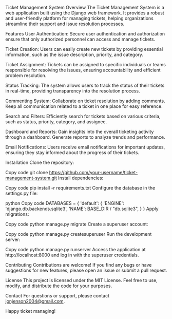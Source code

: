 Ticket Management System
Overview
The Ticket Management System is a web application built using the Django web framework. It provides a robust and user-friendly platform for managing tickets, helping organizations streamline their support and issue resolution processes.

Features
User Authentication: Secure user authentication and authorization ensure that only authorized personnel can access and manage tickets.

Ticket Creation: Users can easily create new tickets by providing essential information, such as the issue description, priority, and category.

Ticket Assignment: Tickets can be assigned to specific individuals or teams responsible for resolving the issues, ensuring accountability and efficient problem resolution.

Status Tracking: The system allows users to track the status of their tickets in real-time, providing transparency into the resolution process.

Commenting System: Collaborate on ticket resolution by adding comments. Keep all communication related to a ticket in one place for easy reference.

Search and Filters: Efficiently search for tickets based on various criteria, such as status, priority, category, and assignee.

Dashboard and Reports: Gain insights into the overall ticketing activity through a dashboard. Generate reports to analyze trends and performance.

Email Notifications: Users receive email notifications for important updates, ensuring they stay informed about the progress of their tickets.

Installation
Clone the repository:


Copy code
git clone https://github.com/your-username/ticket-management-system.git
Install dependencies:


Copy code
pip install -r requirements.txt
Configure the database in the settings.py file:

python
Copy code
DATABASES = {
    'default': {
        'ENGINE': 'django.db.backends.sqlite3',
        'NAME': BASE_DIR / "db.sqlite3",
    }
}
Apply migrations:


Copy code
python manage.py migrate
Create a superuser account:


Copy code
python manage.py createsuperuser
Run the development server:


Copy code
python manage.py runserver
Access the application at http://localhost:8000 and log in with the superuser credentials.

Contributing
Contributions are welcome! If you find any bugs or have suggestions for new features, please open an issue or submit a pull request.

License
This project is licensed under the MIT License. Feel free to use, modify, and distribute the code for your purposes.

Contact
For questions or support, please contact jonjenson2004@gmail.com.

Happy ticket managing!
